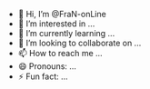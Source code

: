 - 👋 Hi, I’m @FraN-onLine
- 👀 I’m interested in ...
- 🌱 I’m currently learning ...
- 💞️ I’m looking to collaborate on ...
- 📫 How to reach me ...
- 😄 Pronouns: ...
- ⚡ Fun fact: ...

<!---
FraN-onLine/FraN-onLine is a ✨ special ✨ repository because its `README.md` (this file) appears on your GitHub profile.
You can click the Preview link to take a look at your changes.
--->
